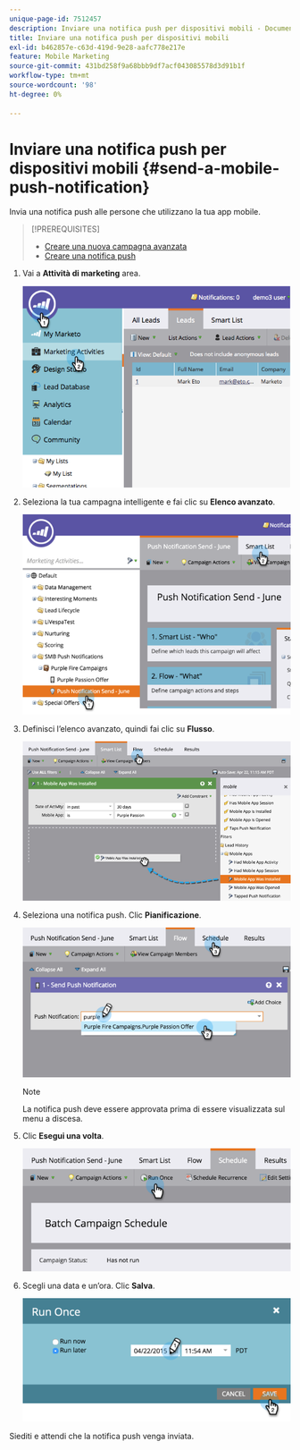 ```yaml
---
unique-page-id: 7512457
description: Inviare una notifica push per dispositivi mobili - Documenti Marketo - Documentazione del prodotto
title: Inviare una notifica push per dispositivi mobili
exl-id: b462857e-c63d-419d-9e28-aafc778e217e
feature: Mobile Marketing
source-git-commit: 431bd258f9a68bbb9df7acf043085578d3d91b1f
workflow-type: tm+mt
source-wordcount: '98'
ht-degree: 0%

---
```


# Inviare una notifica push per dispositivi mobili {#send-a-mobile-push-notification}

Invia una notifica push alle persone che utilizzano la tua app mobile.

>[!PREREQUISITES]
>
>* [Creare una nuova campagna avanzata](/help/marketo/product-docs/core-marketo-concepts/smart-campaigns/creating-a-smart-campaign/create-a-new-smart-campaign.md)
>* [Creare una notifica push](/help/marketo/product-docs/mobile-marketing/push-notifications/create-a-push-notification.md)

1. Vai a **Attività di marketing** area.

   ![](assets/image2015-4-22-18-3a31-3a54.png)

1. Seleziona la tua campagna intelligente e fai clic su **Elenco avanzato**.

   ![](assets/image2015-4-23-17-3a57-3a46.png)

1. Definisci l’elenco avanzato, quindi fai clic su **Flusso**.

   ![](assets/image2015-4-22-18-3a33-3a13.png)

1. Seleziona una notifica push. Clic **Pianificazione**.

   ![](assets/image2015-4-22-18-3a33-3a38.png)

   >[!NOTE]
   >
   >La notifica push deve essere approvata prima di essere visualizzata sul menu a discesa.

1. Clic **Esegui una volta**.

   ![](assets/image2015-4-23-18-3a0-3a54.png)

1. Scegli una data e un’ora. Clic **Salva**.

   ![](assets/image2015-4-23-18-3a1-3a33.png)

Siediti e attendi che la notifica push venga inviata.
